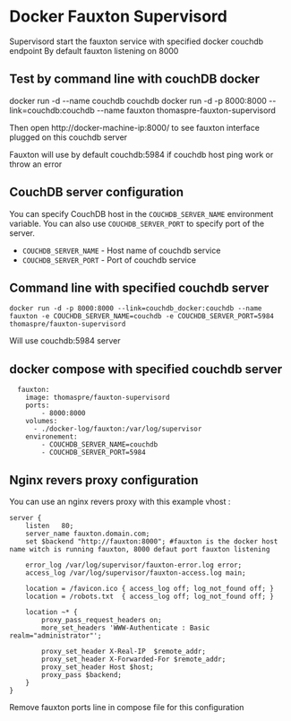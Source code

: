 # Docker Fauxton Supervisord

Supervisord start the fauxton service with specified docker couchdb endpoint
By default fauxton listening on 8000

## Test by command line with couchDB docker

docker run -d --name couchdb couchdb
docker run -d -p 8000:8000 --link=couchdb:couchdb --name fauxton thomaspre-fauxton-supervisord

Then open http://docker-machine-ip:8000/ to see fauxton interface plugged on this couchdb server

Fauxton will use by default couchdb:5984 if couchdb host ping work or throw an error

## CouchDB server configuration

You can specify CouchDB host in the `COUCHDB_SERVER_NAME` environment variable. You can also
use `COUCHDB_SERVER_PORT` to specify port of the server.

* ``COUCHDB_SERVER_NAME`` - Host name of couchdb service
* ``COUCHDB_SERVER_PORT`` - Port of couchdb service

## Command line with specified couchdb server

``docker run -d -p 8000:8000 --link=couchdb_docker:couchdb --name fauxton -e COUCHDB_SERVER_NAME=couchdb -e COUCHDB_SERVER_PORT=5984 thomaspre/fauxton-supervisord`` 

Will use couchdb:5984 server

## docker compose with specified couchdb server

```
  fauxton:
    image: thomaspre/fauxton-supervisord
    ports:
        - 8000:8000
    volumes:
      - ./docker-log/fauxton:/var/log/supervisor
    environement:
        - COUCHDB_SERVER_NAME=couchdb
        - COUCHDB_SERVER_PORT=5984
```

## Nginx revers proxy configuration

You can use an nginx revers proxy with this example vhost :

```
server {
    listen   80;
    server_name fauxton.domain.com;
    set $backend "http://fauxton:8000"; #fauxton is the docker host name witch is running fauxton, 8000 defaut port fauxton listening

    error_log /var/log/supervisor/fauxton-error.log error;
    access_log /var/log/supervisor/fauxton-access.log main;

    location = /favicon.ico { access_log off; log_not_found off; }
    location = /robots.txt  { access_log off; log_not_found off; }

    location ~* {
        proxy_pass_request_headers on;
        more_set_headers 'WWW-Authenticate : Basic realm="administrator"';

        proxy_set_header X-Real-IP  $remote_addr;
        proxy_set_header X-Forwarded-For $remote_addr;
        proxy_set_header Host $host;
        proxy_pass $backend;
    }
}
```

Remove fauxton ports line in compose file for this configuration
